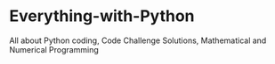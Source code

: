 # Everything-with-Python
All about Python coding, Code Challenge Solutions, Mathematical and Numerical Programming
